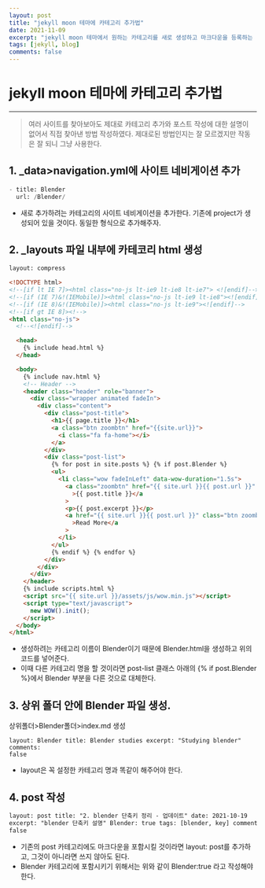 ```yaml
---
layout: post
title: "jekyll moon 테마에 카테고리 추가법"
date: 2021-11-09
excerpt: "jekyll moon 테마에서 원하는 카테고리를 새로 생성하고 마크다운을 등록하는 법 정리."
tags: [jekyll, blog]
comments: false
---
```


# jekyll moon 테마에 카테고리 추가법

---

> 여러 사이트를 찾아보아도 제대로 카테고리 추가와 포스트 작성에 대한 설명이 없어서 직접 찾아낸 방법 작성하였다. 제대로된 방법인지는 잘 모르겠지만 작동은 잘 되니 그냥 사용한다.

## 1. \_data>navigation.yml에 사이트 네비게이션 추가

```python
- title: Blender
  url: /Blender/
```

- 새로 추가하려는 카테고리의 사이트 네비게이션을 추가한다. 기존에 project가 생성되어 있을 것이다. 동일한 형식으로 추가해주자.

## 2. \_layouts 파일 내부에 카테코리 html 생성

```html
layout: compress

<!DOCTYPE html>
<!--[if lt IE 7]><html class="no-js lt-ie9 lt-ie8 lt-ie7"> <![endif]-->
<!--[if (IE 7)&!(IEMobile)]><html class="no-js lt-ie9 lt-ie8"><![endif]-->
<!--[if (IE 8)&!(IEMobile)]><html class="no-js lt-ie9"><![endif]-->
<!--[if gt IE 8]><!-->
<html class="no-js">
  <!--<![endif]-->

  <head>
    {% include head.html %}
  </head>

  <body>
    {% include nav.html %}
    <!-- Header -->
    <header class="header" role="banner">
      <div class="wrapper animated fadeIn">
        <div class="content">
          <div class="post-title">
            <h1>{{ page.title }}</h1>
            <a class="btn zoombtn" href="{{site.url}}">
              <i class="fa fa-home"></i>
            </a>
          </div>
          <div class="post-list">
            {% for post in site.posts %} {% if post.Blender %}
            <ul>
              <li class="wow fadeInLeft" data-wow-duration="1.5s">
                <a class="zoombtn" href="{{ site.url }}{{ post.url }}"
                  >{{ post.title }}</a
                >
                <p>{{ post.excerpt }}</p>
                <a href="{{ site.url }}{{ post.url }}" class="btn zoombtn"
                  >Read More</a
                >
              </li>
            </ul>
            {% endif %} {% endfor %}
          </div>
        </div>
      </div>
    </header>
    {% include scripts.html %}
    <script src="{{ site.url }}/assets/js/wow.min.js"></script>
    <script type="text/javascript">
      new WOW().init();
    </script>
  </body>
</html>
```

- 생성하려는 카테고리 이름이 Blender이기 때문에 Blender.html을 생성하고 위의 코드를 넣어준다.
- 이때 다른 카테고리 명을 할 것이라면 post-list 클래스 아래의 {% if post.Blender %}에서 Blender 부분을 다른 것으로 대체한다.

## 3. 상위 폴더 안에 Blender 파일 생성.

상위폴더>Blender폴더>index.md 생성

```
layout: Blender title: Blender studies excerpt: "Studying blender" comments:
false
```

- layout은 꼭 설정한 카테고리 명과 똑같이 해주어야 한다.

## 4. post 작성

```html
layout: post title: "2. blender 단축키 정리 - 업데이트" date: 2021-10-19
excerpt: "blender 단축키 설명" Blender: true tags: [blender, key] comments:
false
```

- 기존의 post 카테고리에도 마크다운을 포함시킬 것이라면 layout: post를 추가하고, 그것이 아니라면 쓰지 않아도 된다.
- Blender 카테고리에 포함시키기 위해서는 위와 같이 Blender:true 라고 작성해야 한다.
